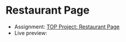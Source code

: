 # Restaurant Page

- Assignment: [TOP Project: Restaurant Page](https://www.theodinproject.com/paths/full-stack-javascript/courses/javascript/lessons/restaurant-page)
- Live preview: []()
